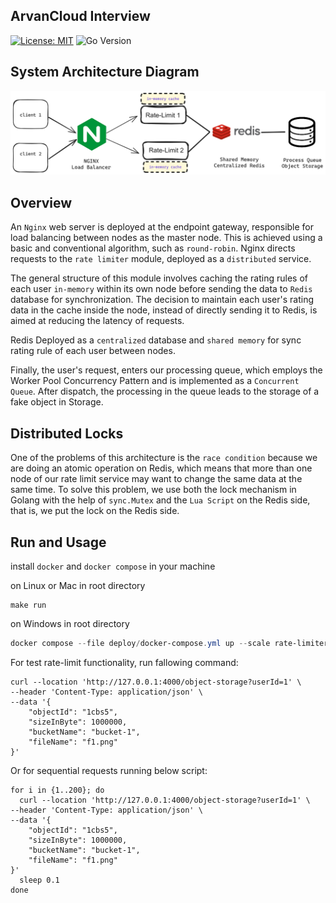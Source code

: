 ## ArvanCloud Interview

[![License: MIT](https://img.shields.io/badge/License-MIT-green.svg)](https://raw.githubusercontent.com/modarreszadeh/rate-limitter/main/LICENSE)
![Go Version](https://img.shields.io/badge/go%20version-%3E=1.20-61CFDD.svg?style=flat-square)

## System Architecture Diagram

![](doc/arch.png)

## Overview

An `Nginx` web server is deployed at the endpoint gateway, responsible for load balancing between nodes as the master
node. This is achieved using a basic and conventional algorithm, such as `round-robin`. Nginx directs requests to
the `rate limiter` module, deployed as a `distributed` service.

The general structure of this module involves caching the rating rules of each user `in-memory` within its own node
before sending the data to `Redis` database
for synchronization. The decision to maintain each user's rating data in the cache inside the node, instead of directly
sending it to Redis, is aimed at reducing the latency of requests.

Redis Deployed as a `centralized` database and
`shared memory` for sync rating rule of each user between nodes.

Finally, the user's request, enters our processing queue, which employs the Worker Pool Concurrency Pattern and is
implemented as a `Concurrent Queue`. After dispatch, the processing in the queue leads to the storage of a fake object
in Storage.

## Distributed Locks

One of the problems of this architecture is the
`race condition` because we are doing an atomic operation on Redis, which means that more than one node of our rate
limit service may want to change the same data at the same time.
To solve this problem, we use both the lock mechanism in Golang with the help of `sync.Mutex` and the
`Lua Script` on the Redis side, that is, we put the lock on the Redis side.

## Run and Usage

install `docker` and `docker compose` in your machine

on Linux or Mac in root directory

```shell
make run
```

on Windows in root directory

```powershell
docker compose --file deploy/docker-compose.yml up --scale rate-limiter=2
```

For test rate-limit functionality, run fallowing command:

```shell
curl --location 'http://127.0.0.1:4000/object-storage?userId=1' \
--header 'Content-Type: application/json' \
--data '{
    "objectId": "1cbs5",
    "sizeInByte": 1000000,
    "bucketName": "bucket-1",
    "fileName": "f1.png"
}'
```

Or for sequential requests running below script:

```shell
for i in {1..200}; do
  curl --location 'http://127.0.0.1:4000/object-storage?userId=1' \
--header 'Content-Type: application/json' \
--data '{
    "objectId": "1cbs5",
    "sizeInByte": 1000000,
    "bucketName": "bucket-1",
    "fileName": "f1.png"
}'
  sleep 0.1
done
```
